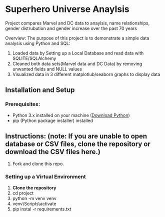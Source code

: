 # Superhero Universe Anaylsis

Project compares Marvel and DC data to anaylsis, name relationships, gender distrubution and gender increase over the past 70 years 

Overview: 
The purpose of this project is to demonstrate a simple data analysis using Python and SQL: 
1. Loaded data by Setting up a Local Database and read data with SQLITE/SQLAlchemy
2. Cleaned both data sets(Marvel data and DC Data) by removing unwanted fields
 and NULL values
3. Visualized data in 3 different matplotlub/seaborn graphs to display data
   

## Installation and Setup

### Prerequisites: 

- Python 3.x installed on your machine ([Download Python](https://www.python.org/downloads/))
- pip (Python package installer) installed

## Instructions: (note: If you are unable to open database or CSV files, clone the repository or download the CSV files here.) 
1. Fork and clone this repo.

### Setting up a Virtual Environment

1. **Clone the repository**
2. cd project
3. python -m venv venv
4. venv\Scripts\activate
5. pip instal -r requirements.txt
